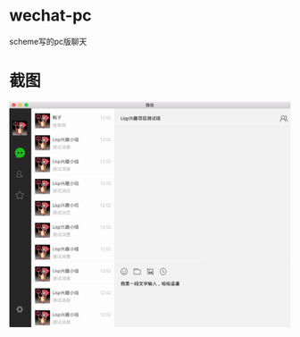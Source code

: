 # wechat-pc
scheme写的pc版聊天

# 截图
<img src="https://raw.githubusercontent.com/evilbinary/wechat-pc/master/data/wechat-app.png" width="800px" />
